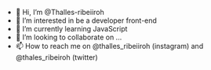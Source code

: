 - 👋 Hi, I’m @Thalles-ribeiiroh
- 👀 I’m interested in be a developer front-end
- 🌱 I’m currently learning JavaScript
- 💞️ I’m looking to collaborate on ...
- 📫 How to reach me on @thalles_ribeiiroh (instagram) and @thales_ribeiroh (twitter) 

<!---
Thalles-ribeiiroh/Thalles-ribeiiroh is a ✨ special ✨ repository because its `README.md` (this file) appears on your GitHub profile.
You can click the Preview link to take a look at your changes.
--->
